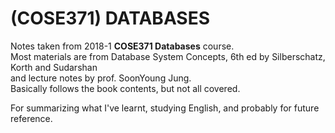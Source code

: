 # (COSE371) DATABASES
Notes taken from 2018-1 **COSE371 Databases** course.</br>
Most materials are from Database System Concepts, 6th ed by Silberschatz, Korth and Sudarshan</br>
and lecture notes by prof. SoonYoung Jung.</br>
Basically follows the book contents, but not all covered.

For summarizing what I've learnt, studying English, and probably for future reference.
